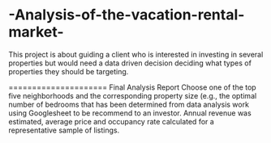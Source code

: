 # -Analysis-of-the-vacation-rental-market-
This project is about guiding a client who is interested in investing in several properties but would need a data driven decision deciding what types of properties they should be targeting.

=====================
Final Analysis Report
Choose one of the top five neighborhoods and the corresponding property size (e.g., the optimal number of bedrooms that has been determined from data analysis work using Googlesheet  to be recommend to an investor. Annual revenue was estimated, average price and occupancy rate calculated for a representative sample of listings.
